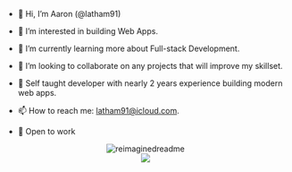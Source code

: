- 👋 Hi, I’m Aaron (@latham91)
- 👀 I’m interested in building Web Apps.
- 🌱 I’m currently learning more about Full-stack Development.
- 💞️ I’m looking to collaborate on any projects that will improve my skillset.
- 🍄 Self taught developer with nearly 2 years experience building modern web apps.
- 📫 How to reach me: latham91@icloud.com.

- 🚀 Open to work

<div align="center><img src="https://skillicons.dev/icons?i=html,css,javascript,react,nextjs,nodejs,mongodb,tailwindcss,prisma" /></div>

<div align="center"><img src="https://myreadme.vercel.app/api/embed/latham91?panels=userstatistics,toprepositories,toplanguages,commitgraph" alt="reimaginedreadme" /></div>

<div align="center"><img src="https://komarev.com/ghpvc/?username=your-github-latham91&style=for-the-badge" /></div>
<!---
latham91/latham91 is a ✨ special ✨ repository because its `README.md` (this file) appears on your GitHub profile.
You can click the Preview link to take a look at your changes.
--->
